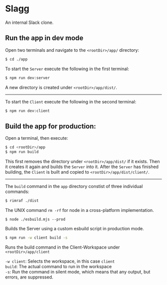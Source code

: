 # Slagg
An internal Slack clone.

## Run the app in dev mode
Open two terminals and navigate to the `<rootDir>/app/` directory:
```bash
$ cd ./app
```

To start the `Server` execute the following in the first terminal:
```bash
$ npm run dev:server
```
A new directory is created under `<rootDir>/app/dist/`.

---

To start the `Client` execute the following in the second terminal:
```bash
$ npm run dev:client
```

## Build the app for production:
Open a terminal, then execute:
```bash
$ cd <rootDir>/app
$ npm run build
```

This first removes the directory under `<rootDir>/app/dist/` if it exists. Then it creates it again and builds the `Server` into it. After the `Server` has finished building, the `Client` is built and copied to `<rootDir>/app/dist/client/`.

---

The `build` command in the `app` directory constist of three individual commands:

```bash
$ rimraf ./dist
```
The UNIX command `rm -rf` for node in a cross-platform implementation.

```bashs
$ node ./esbuild.mjs --prod
```
Builds the Server using a custom esbuild script in production mode.

```bash
$ npm run -w client build -s
```
Runs the build command in the Client-Workspace under `<rootDir>/app/client`

`-w client`: Selects the workspace, in this case `client` \
`build`: The actual command to run in the workspace \
`-s`: Run the command in silent mode, which means that any output, but errors, are suppressed.
